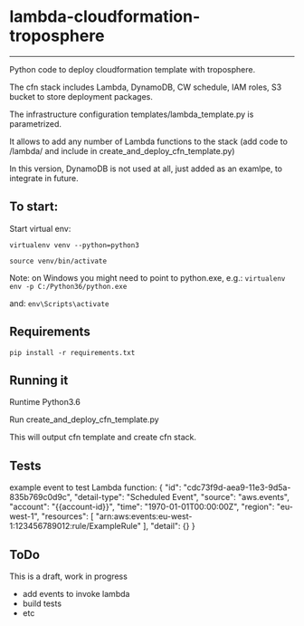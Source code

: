 # lambda-cloudformation-troposphere
********************************


Python code to deploy cloudformation template with troposphere.

The cfn stack includes Lambda, DynamoDB, CW schedule, IAM roles, S3 bucket to store deployment packages.

The infrastructure configuration templates/lambda_template.py is parametrized.

It allows to add any number of Lambda functions to the stack (add code to /lambda/ and include in create_and_deploy_cfn_template.py)

In this version, DynamoDB is not used at all, just added as an examlpe, to integrate in future.


## To start:

Start virtual env:
 
`virtualenv venv --python=python3`
 
`source venv/bin/activate`
 
Note: on Windows you might need to point to python.exe, e.g.: `virtualenv env -p C:/Python36/python.exe`

and: `env\Scripts\activate`


## Requirements

`pip install -r requirements.txt`


## Running it

Runtime Python3.6

Run create_and_deploy_cfn_template.py

This will output cfn template and create cfn stack.


## Tests

example event to test Lambda function:
{
  "id": "cdc73f9d-aea9-11e3-9d5a-835b769c0d9c",
  "detail-type": "Scheduled Event",
  "source": "aws.events",
  "account": "{{account-id}}",
  "time": "1970-01-01T00:00:00Z",
  "region": "eu-west-1",
  "resources": [
    "arn:aws:events:eu-west-1:123456789012:rule/ExampleRule"
  ],
  "detail": {}
}


## ToDo


This is a draft, work in progress
 - add events to invoke lambda
 - build tests
 - etc

